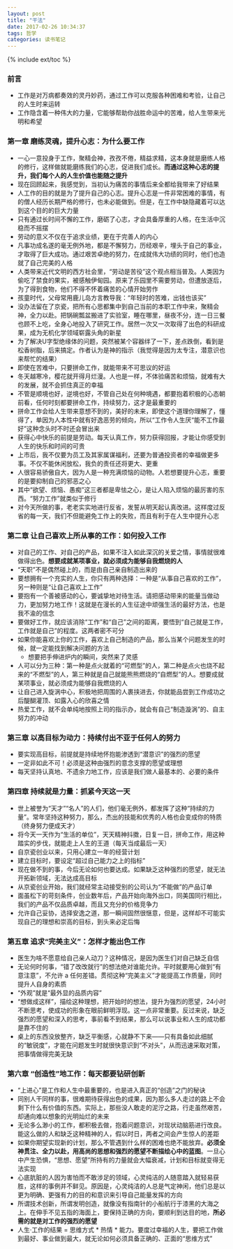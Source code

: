 ```yaml
---
layout: post
title: "干法"
date: 2017-02-26 10:34:37
tags: 哲学
categories: 读书笔记
---
```

{% include ext/toc %}

### 前言

- 工作是对万病都奏效的灵丹妙药，通过工作可以克服各种困难和考验，让自己的人生时来运转
- 工作隐含着一种伟大的力量，它能够帮助你战胜命运中的苦难，给人生带来光明和希望

### 第一章 磨练灵魂，提升心志：为什么要工作

- 一心一意投身于工作，聚精会神，孜孜不倦，精益求精，这本身就是磨练人格的修行，这样做就能磨练我们的心志，促进我们成长。**而通过这种心志的提升，我们每个人的人生价值也能随之提升**
- 现在回顾起来，我感觉到，当初认为痛苦的事情后来全都给我带来了好结果
- 人工作的目的就是为了提升自己的心志。提升心志是一件非常困难的事情，有的僧人经历长期严格的修行，也未必能做到。但是，在工作中缺隐藏着可以达到这个目的的巨大力量
- 只有通过长时间不懈的工作，磨砺了心志，才会具备厚重的人格，在生活中沉稳而不摇摆
- 劳动的意义不仅在于追求业绩，更在于完善人的内心
- 凡事功成名遂的毫无例外地，都是不懈努力，历经艰辛，埋头于自己的事业，才取得了巨大成功。通过艰苦卓绝的努力，在成就伟大功绩的同时，他们也造就了自己完美的人格
- 人类带来近代文明的西方社会里，“劳动是苦役”这个观点相当普及。人类因为偷吃了禁食的果实，被感触伊甸园。原来了乐园里不需要劳动，但遭放逐后，为了得到食物，他们不得不怀着痛苦的心情开始劳作
- 孩童时代，父母常用鹿儿岛方言教导我：“年轻时的苦难，出钱也该买”
- 没办法留在了京瓷，把所有心思都集中到自己当前的本职工作中来，聚精会神，全力以赴。把锅碗瓢盆搬进了实验室，睡在哪里，昼夜不分，连一日三餐也顾不上吃，全身心地投入了研究工作。居然一次又一次取得了出色的科研成果，成为无机化学领域崭露头角的新星
- 为了解决U字型绝缘体的问题，突然被某个容器绊了一下，差点跌倒，看到是松香树脂，后来搞定。作者认为是神的指示（我觉得是因为太专注，潜意识也来帮忙的结果）
- 即使在苦难中，只要拼命工作，就能带来不可思议的好运
- 冬天越寒冷，樱花就开得月烂漫。人也是一样，不体验痛苦和烦恼，就难有大的发展，就不会抓住真正的幸福
- 不管是顺境也好，逆境也好，不管自己处在何种境遇，都要抱着积极的心态朝前看，任何时刻都要拼命工作，持续努力，这才是最重要的
- 拼命工作会给人生带来意想不到的，美好的未来，即使这个道理你理解了，懂得了，单因为人本性中就有好逸恶劳的倾向，所以“工作令人生厌“能不工作最好”这种念头时不时还会冒出来
- 获得心中快乐的前提是劳动。每天认真工作，努力获得回报，才能让你感受到人生的快乐和时间的可贵
- 上市后，我不仅要为员工及其家属谋福利，还要为普通投资者的幸福做更多事。不仅不能休闲放松，我负的责任还将更大、更重
- 人很容易骄傲自大，因为人是一种充满烦恼的动物。人若想要提升心志，重要的是要抑制自己的邪恶之心
- 其中“欲望、烦恼、愚痴”这三者都是卑怯之心，是让人陷入烦恼的最厉害的东西。“努力工作”就类似于修行
- 对今天所做的事，老老实实地进行反省，发誓从明天起认真改进。这样度过反省的每一天，我们不但能避免工作上的失败，而且有利于在人生中提升心志

### 第二章 让自己喜欢上所从事的工作：如何投入工作

- 对自己的工作、对自己的产品，如果不注入如此深沉的关爱之情，事情就很难做得出色。**想要成就某项事业，就必须成为能够自我燃烧的人**
- “天职”不是偶然碰上的，而是由自己亲自制造出来的
- 要想拥有一个充实的人生，你只有两种选择：一种是“从事自己喜欢的工作”，另一种则是“让自己喜欢上工作”
- 要抱有一个善被感动的心，要诚挚地对待生活。请把感动带来的能量当做动力，更加努力地工作！这就是在漫长的人生征途中顽强生活的最好方法，也是我不渝的信念
- 要做好工作，就应该消除“工作”和“自己”之间的距离，要悟到“自己就是工作，工作就是自己”的程度。这两者密不可分
- 如果你能喜欢上你的工作，喜欢上自己制造的产品，那么当某个问题发生的时候，就一定能找到解决问题的方法
    + 想要把手伸进炉内的瞬间，突然来了灵感
- 人可以分为三种：第一种是点火就着的“可燃型”的人，第二种是点火也烧不起来的“不燃型”的人，第三种就是自己就能熊熊燃烧的“自燃型”的人。想要成就某项事业，就必须成为能够自我燃烧的人
- 让自己进入旋涡中心，积极地把周围的人裹挟进去，你就能品尝到工作成功之后醍醐灌顶、如露入心的欣喜之情
- 热爱工作，就不会单纯地按照上司的指示办，就会有自己“制造漩涡”的、自主努力的冲动

### 第三章 以高目标为动力：持续付出不亚于任何人的努力

- 要实现高目标，前提就是持续地怀抱能渗透到“潜意识”的强烈的愿望
- 一定非如此不可！必须是这种由强烈的意念支撑的愿望或理想
- 每天坚持认真地、不遗余力地工作，应该是我们做人最基本的、必要的条件

### 第四章 持续就是力量：抓紧今天这一天

- 世上被誉为“天才”“名人”的人们，他们毫无例外，都发挥了这种“持续的力量”。常年坚持这种努力，那么，杰出的技能和优秀的人格也会变成你的特质（终身努力便成天才）
- 将今天一天作为“生活的单位”，天天精神抖擞，日复一日，拼命工作，用这种踏实的步伐，就能走上人生的王道（每天当成最后一天）
- 自京瓷创业以来，只用心建立一年的经营计划
- 建立目标时，要设定“超过自己能力之上的指标”
- 现在做不到的事，今后无论如何也要达成。如果缺乏这种强烈的愿望，就无法开拓新领域，无法达成高目标
- 从京瓷创业开始，我们就经常主动接受别的公司认为“不能做”的产品订单
- 面虽松下的苛刻条件，创业数年后，产品开始向海外出口，同美国同行相比，我们的产品不仅品质卓越，而且又充分的价格竞争力
- 允许自己妥协，选择安逸之道，那一瞬间固然很惬意，但是，这样却不可能实现自己的理想和崇高的目标，到头来必定后悔

### 第五章 追求“完美主义”：怎样才能出色工作

- 医生为啥不愿意给自己亲人动刀？这种情况，是因为医生们对自己缺乏自信
- 无论何时何事，“错了改改就行”的想法绝对谁能允许。平时就要用心做到“有意注意”，不允许 a 任何差错。贯彻这种“完美主义”才能提高工作质量，同时提升人自身的素质
- “外观”就是“最外显的品质内容”
- “想做成这样”，描绘这种理想，把开始时的想法，提升为强烈的愿望，24小时不断思考，使成功的形象在眼前鲜明浮现。这一点非常重要。反过来说，缺乏强烈的愿望和深入的思考，事前看不到结果，那么可以说事业和人生的成功都是靠不住的
- 桌上的东西没放整齐，缺乏平衡感，心就静不下来——只有具备如此细腻的“敏锐度”，才能在问题发生时就很快意识到“不对头”，从而迅速采取对策，把事情做得完美无缺

### 第六章 “创造性”地工作：每天都要钻研创新

- “上进心”是工作和人生中最重要的，也是进入真正的“创造”之门的秘诀
- 同别人干同样的事，很难期待获得出色的成果，因为那么多人走过的路上不会剩下什么有价值的东西。实际上，那些没人敢走的泥泞之路，行走虽然艰苦，却通向难以想象的光明灿烂的未来
- 无论多么渺小的工作，都积极去做，抱着问题意识，对现状动脑筋进行改良。能这么做的人和缺乏这种精神的人，假以时日，两者之间会产生惊人的差距
- 如果你期望实现新的计划，那么不管遇到什么样的困难也绝不能放弃。**必须全神贯注、全力以赴，用高尚的思想和强烈的愿望不断描绘心中的蓝图**。一旦心中产生恐惧，“思想、愿望”所持有的力量就会大幅衰减，计划和目标就变得无法实现
- 心底肮脏的人因为害怕而不敢涉足的领域，心灵纯洁的人随意踏入就轻易获胜，这样的事例并不鲜见。原因是，心灵纯洁的人总是气定神闲，他们总是以更为明确、更强有力的目的和意识来引导自己能量发挥的方向
- 所谓技术创新，所谓发明创造，就像没有指南针的小船航行于漆黑的大海之上。在伸手不见五指的海面上，要保持正确的方向，要顺利到达目的地，**所必需的就是对工作的强烈的愿望**
- 人生·工作的结果 = 思维方式 * 热情 * 能力。要度过幸福的人生，要把工作做到最好、事业做到最大，就无论如何必须具备正确的、正面的“思维方式”

